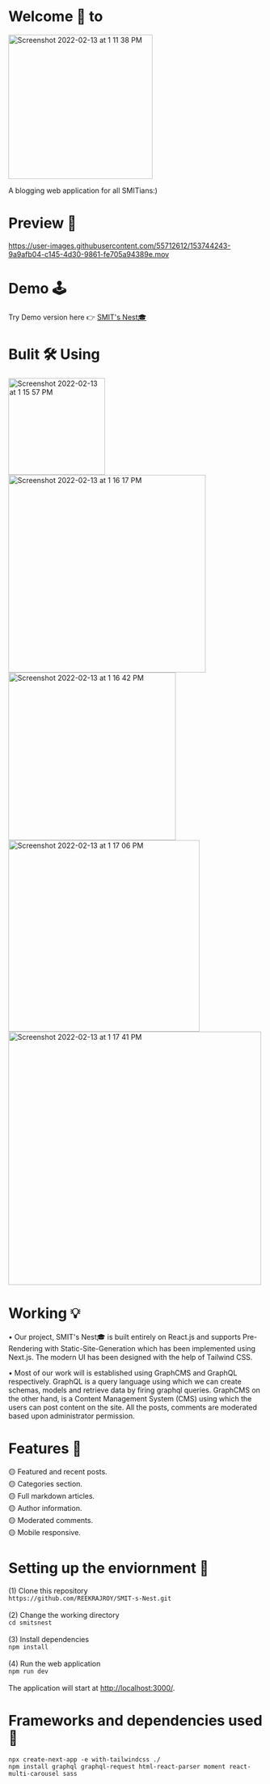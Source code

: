 # Welcome 🙏 to
<img width="285" alt="Screenshot 2022-02-13 at 1 11 38 PM" src="https://user-images.githubusercontent.com/55712612/153743861-f5f12db1-68cf-4d4c-bb3a-050bea769c4d.png">

A blogging web application for all SMITians:)

# Preview 👀

https://user-images.githubusercontent.com/55712612/153744243-9a9afb04-c145-4d30-9861-fe705a94389e.mov

# Demo 🕹️
Try Demo version here 👉 [SMIT's Nest🎓](https://smit-s-nest.vercel.app/)
# Bulit 🛠️ Using
<img width="191" alt="Screenshot 2022-02-13 at 1 15 57 PM" src="https://user-images.githubusercontent.com/55712612/153744077-890868c3-ddb5-4600-acb1-a199fb06c18b.png"> <img width="390" alt="Screenshot 2022-02-13 at 1 16 17 PM" src="https://user-images.githubusercontent.com/55712612/153744081-6fd31dd3-491b-4f02-b489-6f9c37660d16.png"><img width="331" alt="Screenshot 2022-02-13 at 1 16 42 PM" src="https://user-images.githubusercontent.com/55712612/153744082-34a8fec5-1fc0-4939-a905-a2a07db5975b.png"><img width="378" alt="Screenshot 2022-02-13 at 1 17 06 PM" src="https://user-images.githubusercontent.com/55712612/153744084-663d385d-ef94-453d-b5eb-869d0b923d3e.png"><img width="500" alt="Screenshot 2022-02-13 at 1 17 41 PM" src="https://user-images.githubusercontent.com/55712612/153744086-32b88e4f-9794-4e02-ab8d-da1f32be81d2.png">
# Working 💡
• Our project, SMIT's Nest🎓 is built entirely on React.js and supports Pre-Rendering with Static-Site-Generation which has been implemented using Next.js. The modern UI has been designed with the help of Tailwind CSS. 

• Most of our work will is established using GraphCMS and GraphQL respectively. GraphQL is a query language using which we can create schemas, models and retrieve data by firing graphql queries. GraphCMS on the other hand, is a Content Management System (CMS) using which the users can post content on the site. All the posts, comments are moderated based upon administrator permission.
# Features 🎉
🟡 Featured and recent posts. <br>
🟡 Categories section. <br>
🟡 Full markdown articles. <br>
🟡 Author information. <br> 
🟡 Moderated comments. <br> 
🟡 Mobile responsive. <br>

# Setting up the enviornment 🚀
(1) Clone this repository <br>
``https://github.com/REEKRAJROY/SMIT-s-Nest.git`` <br><br>
(2) Change the working directory <br>
``cd smitsnest`` <br><br>
(3) Install dependencies <br>
``npm install`` <br><br>
(4) Run the web application <br>
``npm run dev`` <br><br>
The application will start at [http://localhost:3000/](http://localhost:3000/).

# Frameworks and dependencies used 🧮
``npx create-next-app -e with-tailwindcss ./ `` <br>
``npm install graphql graphql-request html-react-parser moment react-multi-carousel sass``<br>
